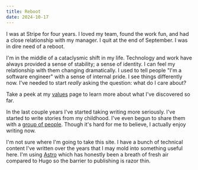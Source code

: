 ```yaml
---
title: Reboot
date: 2024-10-17
---
```


I was at Stripe for four years. I loved my team, found the work fun, and had a close relationship with my manager. I quit at the end of September. I was in dire need of a reboot.

I'm in the middle of a cataclysmic shift in my life. Technology and work have always provided a sense of stability; a sense of identity. I can feel my relationship with them changing dramatically. I used to tell people "I'm a software engineer" with a sense of internal pride. I see things differently now. I've needed to start _really_ asking the question: what do I care about?

Take a peek at my [values](/values) page to learn more about what I've discovered so far.

In the last couple years I've started taking writing more seriously. I've started to write stories from my childhood. I've even begun to share them with a [group of people](https://theallendercenter.org/store/products/to-be-told/). Though it's hard for me to believe, I actually enjoy writing now.

I'm not sure where I'm going to take this site. I have a bunch of technical content I've written over the years that I may mold into something useful here. I'm using [Astro](https://astro.build/) which has honestly been a breath of fresh air compared to Hugo so the barrier to publishing is razor thin.
